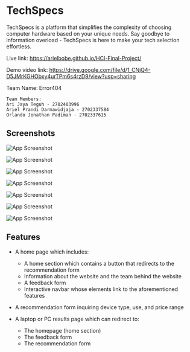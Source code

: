 # TechSpecs
TechSpecs is a platform that simplifies the complexity of choosing computer hardware based on your unique needs. Say goodbye to information overload - TechSpecs is here to make your tech selection effortless.

Live link: https://arielbobe.github.io/HCI-Final-Project/

Demo video link: https://drive.google.com/file/d/1_CNjQ4-D5JMrKGHObxy4urTPm6s4rzD9/view?usp=sharing

Team Name: Error404

    Team Members:
    Ari Jaya Teguh - 2702403996
    Ariel Prandi Darmawidjaja - 2702337584
    Orlando Jonathan Padiman - 2702337615








## Screenshots

![App Screenshot](https://cdn.discordapp.com/attachments/1150698915784572998/1186382997281312768/image.png?ex=65930c44&is=65809744&hm=9bb38d89948524b20b6b194d148576fcb3cecda2f8695928bd84c9dc85a69646&)

![App Screenshot](https://cdn.discordapp.com/attachments/1150698915784572998/1186382998065655818/image.png?ex=65930c44&is=65809744&hm=ceaa211a89a7b0d1b0a636558e23c272924843a4d405ba8cffb81cd67d93d1d6&)

![App Screenshot](https://cdn.discordapp.com/attachments/1150698915784572998/1186382998606725330/image.png?ex=65930c44&is=65809744&hm=4f9730218b809491c8952ef63e094761cbda603c49c0e4b0ce558aa8d2976f81&)

![App Screenshot](https://cdn.discordapp.com/attachments/1150698915784572998/1186382999097446461/image.png?ex=65930c44&is=65809744&hm=c3cef517ace1815d902504668a81d21d338d36cd57c69da13267dc111c6a42b1&)

![App Screenshot](https://cdn.discordapp.com/attachments/1150698915784572998/1186382999655297094/image.png?ex=65930c45&is=65809745&hm=54338a07f13f16ed5ca389fda2f6cd914e3c37da7100c6fc1f0f1614b474e260&)

![App Screenshot](https://cdn.discordapp.com/attachments/1150698915784572998/1186383000259268770/image.png?ex=65930c45&is=65809745&hm=94c30935aa934c1a0913b106efc39462813611f9f9d5b63fdfd8652e9e538d60&)

![App Screenshot](https://cdn.discordapp.com/attachments/1150698915784572998/1186383000968114186/image.png?ex=65930c45&is=65809745&hm=44a133853683622d4f810f082d2a122bf73ec083dcb2ec2750d8a21ad480d6b3&)
## Features

- A home page which includes: 
    - A home section which contains a button that redirects to the recommendation form
    - Information about the website and the team behind the website
    - A feedback form
    - Interactive navbar whose elements link to the aforementioned features

- A recommendation form inquiring device type, use, and price range

- A laptop or PC results page which can redirect to:
    - The homepage (home section)
    - The feedback form
    - The recommendation form


